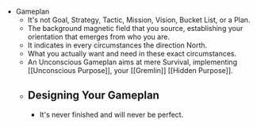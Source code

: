 - Gameplan
	- It's not Goal, Strategy, Tactic, Mission, Vision, Bucket List, or a Plan.
	- The background magnetic field that you source, establishing your orientation that emerges from who you are.
	- It indicates in every circumstances the direction North.
	- What you actually want and need in these exact circumstances.
	- An Unconscious Gameplan aims at mere Survival, implementing [[Unconscious Purpose]], your [[Gremlin]] [[Hidden Purpose]].
	- ## Designing Your Gameplan
		- It's never finished and will never be perfect.